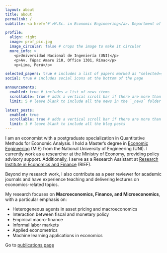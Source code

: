 ```yaml
---
layout: about
title: about
permalink: /
subtitle: <a href='#'>M.Sc. in Economic Engineering</a>. Department of Economics. 

profile:
  align: right
  image: prof_pic.jpg
  image_circular: false # crops the image to make it circular
  more_info: >
    <p>Universidad Nacional de Ingeniería (UNI)</p>
    <p>Av. Túpac Amaru 210, Office 1301, Rímac</p>
    <p>Lima, Perú</p>

selected_papers: true # includes a list of papers marked as "selected={true}"
social: true # includes social icons at the bottom of the page

announcements:
  enabled: true # includes a list of news items
  scrollable: true # adds a vertical scroll bar if there are more than 3 news items
  limit: 5 # leave blank to include all the news in the `_news` folder

latest_posts:
  enabled: true
  scrollable: true # adds a vertical scroll bar if there are more than 3 new posts items
  limit: 3 # leave blank to include all the blog posts
---
```


I am an economist with a postgraduate specialization in Quantitative Methods for Economic Analysis. I hold a Master’s degree in [Economic Engineering](https://unifieecs.wixsite.com/msc-econ-engineering) (MIE) from the National University of Engineering (UNI). I currently work as a researcher at the Ministry of Economy, providing policy advisory support. Additionally, I serve as a Research Assistant at [Research Institute in Economics and Finance](https://ri-ef.com/) (RIEF).

Beyond my research work, I also contribute as a peer reviewer for academic journals and have experience teaching and delivering lectures on economics-related topics.

My research focuses on **Macroeconomics, Finance, and Microeconomics**, with a particular emphasis on:  

- Heterogeneous agents in asset pricing and macroeconomics  
- Interaction between fiscal and monetary policy  
- Empirical macro-finance  
- Informal labor markets  
- Applied econometrics  
- Machine learning applications in economics  

Go to [publications page](/al-folio/publications/)

